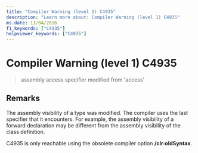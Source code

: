 ```yaml
---
title: "Compiler Warning (level 1) C4935"
description: "Learn more about: Compiler Warning (level 1) C4935"
ms.date: 11/04/2016
f1_keywords: ["C4935"]
helpviewer_keywords: ["C4935"]
---
```

# Compiler Warning (level 1) C4935

> assembly access specifier modified from 'access'

## Remarks

The assembly visibility of a type was modified. The compiler uses the last specifier that it encounters. For example, the assembly visibility of a forward declaration may be different from the assembly visibility of the class definition.

C4935 is only reachable using the obsolete compiler option **/clr:oldSyntax**.
